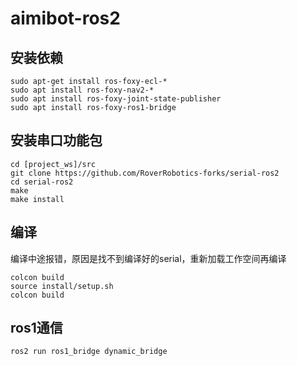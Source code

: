 # aimibot-ros2
## 安装依赖
```
sudo apt-get install ros-foxy-ecl-*
sudo apt install ros-foxy-nav2-*
sudo apt install ros-foxy-joint-state-publisher
sudo apt install ros-foxy-ros1-bridge
```
## 安装串口功能包
```
cd [project_ws]/src
git clone https://github.com/RoverRobotics-forks/serial-ros2
cd serial-ros2
make
make install
```
## 编译
编译中途报错，原因是找不到编译好的serial，重新加载工作空间再编译
```
colcon build
source install/setup.sh
colcon build
```
## ros1通信
```
ros2 run ros1_bridge dynamic_bridge
```
